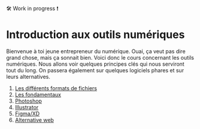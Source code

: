 :hammer_and_wrench: Work in progress :exclamation:

# Introduction aux outils numériques

Bienvenue à toi jeune entrepreneur du numérique. Ouai, ça veut pas dire grand chose, mais ça sonnait bien. Voici donc le cours concernant les outils numériques. Nous allons voir quelques principes clés qui nous serviront tout du long. On passera également sur quelques logiciels phares et sur leurs alternatives.

1. [Les différents formats de fichiers](./1-diff-format-fichier.md)
2. [Les fondamentaux](2-fondamentaux.md)
3. [Photoshop](3-photoshop.md)
4. [Illustrator](4-illustrator.md)
5. [Figma/XD](5-figma-xd.md)
6. [Alternative web](6-alternative.md)